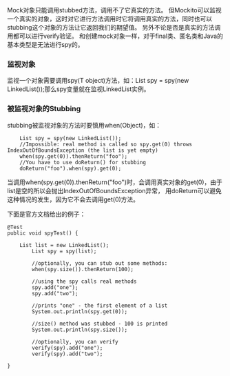 Mock对象只能调用stubbed方法，调用不了它真实的方法。
但Mockito可以监视一个真实的对象，这时对它进行方法调用时它将调用真实的方法，同时也可以stubbing这个对象的方法让它返回我们的期望值。
另外不论是否是真实的方法调用都可以进行verify验证。
和创建mock对象一样，对于final类、匿名类和Java的基本类型是无法进行spy的。

### 监视对象
监视一个对象需要调用spy(T object)方法，如：List spy = spy(new LinkedList());那么spy变量就在监视LinkedList实例。


### 被监视对象的Stubbing
stubbing被监视对象的方法时要慎用when(Object)，如：
```
    List spy = spy(new LinkedList());
    //Impossible: real method is called so spy.get(0) throws IndexOutOfBoundsException (the list is yet empty)
    when(spy.get(0)).thenReturn("foo");
    //You have to use doReturn() for stubbing
    doReturn("foo").when(spy).get(0);
```
当调用when(spy.get(0)).thenReturn("foo")时，会调用真实对象的get(0)，由于list是空的所以会抛出IndexOutOfBoundsException异常，
用doReturn可以避免这种情况的发生，因为它不会去调用get(0)方法。

下面是官方文档给出的例子：
```
@Test
public void spyTest() {

    List list = new LinkedList();
        List spy = spy(list);

        //optionally, you can stub out some methods:
        when(spy.size()).thenReturn(100);

        //using the spy calls real methods
        spy.add("one");
        spy.add("two");

        //prints "one" - the first element of a list
        System.out.println(spy.get(0));

        //size() method was stubbed - 100 is printed
        System.out.println(spy.size());

        //optionally, you can verify
        verify(spy).add("one");
        verify(spy).add("two");

}
```